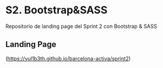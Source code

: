 # S2. Bootstrap&SASS

Repositorio de landing page del Sprint 2 con Bootstrap & SASS

## Landing Page

(https://yul1b3th.github.io/barcelona-activa/sprint2)
